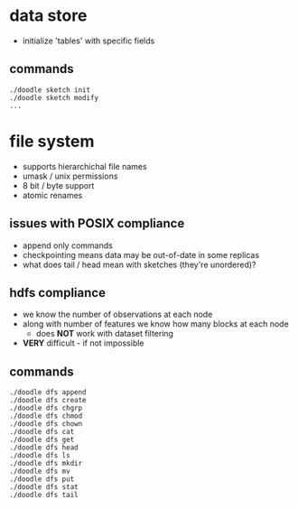 # data store
- initialize 'tables' with specific fields
## commands
    ./doodle sketch init 
    ./doodle sketch modify
    ...

# file system
- supports hierarchichal file names
- umask / unix permissions
- 8 bit / byte support
- atomic renames
## issues with POSIX compliance
- append only commands
- checkpointing means data may be out-of-date in some replicas
- what does tail / head mean with sketches (they're unordered)?
## hdfs compliance
- we know the number of observations at each node
- along with number of features we know how many blocks at each node
    - does __NOT__ work with dataset filtering
- **VERY** difficult - if not impossible
## commands
    ./doodle dfs append
    ./doodle dfs create
    ./doodle dfs chgrp
    ./doodle dfs chmod
    ./doodle dfs chown
    ./doodle dfs cat
    ./doodle dfs get
    ./doodle dfs head
    ./doodle dfs ls
    ./doodle dfs mkdir
    ./doodle dfs mv
    ./doodle dfs put
    ./doodle dfs stat
    ./doodle dfs tail
